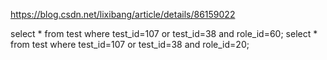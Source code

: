 https://blog.csdn.net/lixibang/article/details/86159022

select * from test where test_id=107 or test_id=38  and role_id=60;
select * from test where test_id=107 or test_id=38  and role_id=20;
